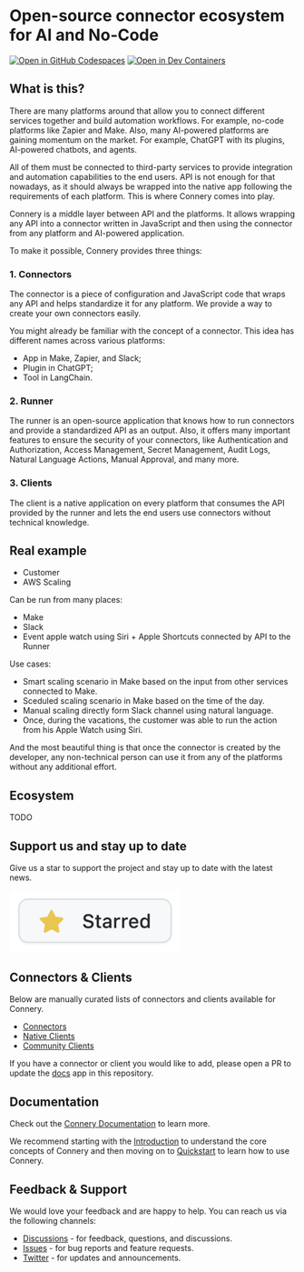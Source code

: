 # Open-source connector ecosystem for AI and No-Code

[![Open in GitHub Codespaces](https://img.shields.io/badge/Open%20in%20GitHub%20Codespaces-black?logo=github)](https://github.com/codespaces/new/connery-io/connery?quickstart=1)
[![Open in Dev Containers](https://img.shields.io/badge/Open%20in%20Dev%20Container-blue?logo=visualstudiocode)](https://vscode.dev/redirect?url=vscode://ms-vscode-remote.remote-containers/cloneInVolume?url=https://github.com/connery-io/connery)

## What is this?

There are many platforms around that allow you to connect different services together and build automation workflows.
For example, no-code platforms like Zapier and Make.
Also, many AI-powered platforms are gaining momentum on the market. For example, ChatGPT with its plugins, AI-powered chatbots, and agents.

All of them must be connected to third-party services to provide integration and automation capabilities to the end users.
API is not enough for that nowadays, as it should always be wrapped into the native app following
the requirements of each platform.
This is where Connery comes into play.

Connery is a middle layer between API and the platforms.
It allows wrapping any API into a connector written in JavaScript and then using the connector
from any platform and AI-powered application.

To make it possible, Connery provides three things:

### 1. Connectors

The connector is a piece of configuration and JavaScript code that wraps any API
and helps standardize it for any platform.
We provide a way to create your own connectors easily.

You might already be familiar with the concept of a connector.
This idea has different names across various platforms:

- App in Make, Zapier, and Slack;
- Plugin in ChatGPT;
- Tool in LangChain.

### 2. Runner

The runner is an open-source application that knows how to run connectors and provide a standardized API as an output.
Also, it offers many important features to ensure the security of your connectors,
like Authentication and Authorization, Access Management, Secret Management, Audit Logs,
Natural Language Actions, Manual Approval, and many more.

### 3. Clients

The client is a native application on every platform that consumes the API provided
by the runner and lets the end users use connectors without technical knowledge.

## Real example

- Customer
- AWS Scaling

Can be run from many places:

- Make
- Slack
- Event apple watch using Siri + Apple Shortcuts connected by API to the Runner

Use cases:

- Smart scaling scenario in Make based on the input from other services connected to Make.
- Sceduled scaling scenario in Make based on the time of the day.
- Manual scaling directly form Slack channel using natural language.
- Once, during the vacations, the customer was able to run the action from his Apple Watch using Siri.

And the most beautiful thing is that once the connector is created by the developer, any non-technical person can use it from any of the platforms without any additional effort.

## Ecosystem

TODO

## Support us and stay up to date

Give us a star to support the project and stay up to date with the latest news.

<img src="/apps/docs/static/img/repo/give-us-a-star.png" width="300">

## Connectors & Clients

Below are manually curated lists of connectors and clients available for Connery.

- [Connectors](https://docs.connery.io/docs/connectors)
- [Native Clients](https://docs.connery.io/docs/native-clients/)
- [Community Clients](https://docs.connery.io/docs/community-clients)

If you have a connector or client you would like to add, please open a PR
to update the [docs](https://github.com/connery-io/connery/tree/main/apps/docs/docs) app in this repository.

## Documentation

Check out the [Connery Documentation](https://docs.connery.io) to learn more.

We recommend starting with the [Introduction](https://docs.connery.io/docs/introduction)
to understand the core concepts of Connery and then moving on to [Quickstart](https://docs.connery.io/docs/quick-start/)
to learn how to use Connery.

## Feedback & Support

We would love your feedback and are happy to help. You can reach us via the following channels:

- [Discussions](https://github.com/connery-io/connery/discussions) - for feedback, questions, and discussions.
- [Issues](https://github.com/connery-io/connery/issues) - for bug reports and feature requests.
- [Twitter](https://twitter.com/connery_io) - for updates and announcements.

